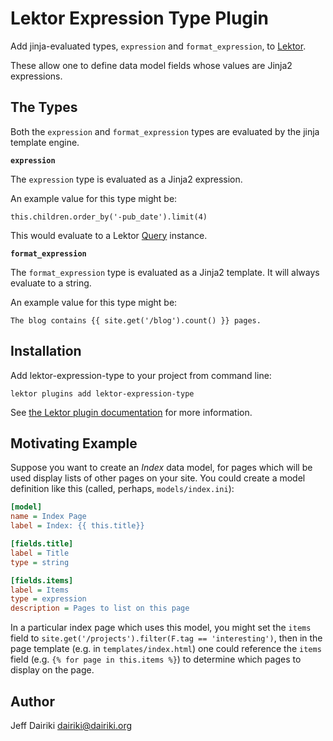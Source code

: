 # Lektor Expression Type Plugin

Add jinja-evaluated types, `expression` and `format_expression`, to
[Lektor][].

These allow one to define data model fields whose values are Jinja2
expressions.

## The Types

Both the `expression` and `format_expression` types are evaluated by
the jinja template engine.

**`expression`**

The `expression` type is evaluated as a Jinja2 expression.

An example value for this type might be:
```
this.children.order_by('-pub_date').limit(4)
```
This would evaluate to a Lektor [Query][] instance.

**`format_expression`**

The `format_expression` type is evaluated as a Jinja2 template.  It
will always evaluate to a string.

An example value for this type might be:
```
The blog contains {{ site.get('/blog').count() }} pages.
```

## Installation

Add lektor-expression-type to your project from command line:

```
lektor plugins add lektor-expression-type
```

See [the Lektor plugin documentation][plugins] for more information.

## Motivating Example

Suppose you want to create an _Index_ data model, for pages which will
be used display lists of other pages on your site.
You could create a model definition like this (called, perhaps,
`models/index.ini`):


```ini
[model]
name = Index Page
label = Index: {{ this.title}}

[fields.title]
label = Title
type = string

[fields.items]
label = Items
type = expression
description = Pages to list on this page
```

In a particular index page which uses this model, you might set the
`items` field to
`site.get('/projects').filter(F.tag == 'interesting')`,
then in the page template (e.g. in `templates/index.html`) one could
reference the `items` field (e.g. `{% for page in this.items %}`)
to determine which pages to display on the page.

## Author

Jeff Dairiki <dairiki@dairiki.org>


[Lektor]: <https://www.getlektor.com/> "Lektor Static Content Management System"
[plugins]: <https://www.getlektor.com/docs/plugins/>
[Query]: <https://www.getlektor.com/docs/api/db/query/>
